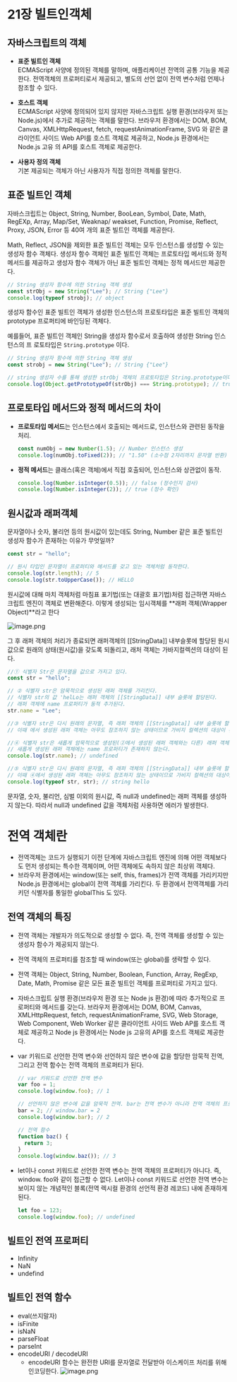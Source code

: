 # 21장 빌트인객체

## 자바스크립트의 객체

- **표준 빌트인 객체**  
  ECMAScript 사양에 정의된 객체를 말하며, 애플리케이션 전역의 공통 기능을 제공한다. 전역객체의 프로퍼티로서 제공되고, 별도의 선언 없이 전역 변수처럼 언제나 참조할 수 있다.

- **호스트 객체**  
  ECMAScript 사양에 정의되어 있지 않지만 자바스크립트 실행 환경(브라우저 또는 Node.js)에서 추가로 제공하는 객체를 말한다.
  브라우저 환경에서는 DOM, BOM, Canvas, XMLHttpRequest, fetch, requestAnimationFrame, SVG 와 같은 클라이언트 사이드 Web API를 호스트 객체로 제공하고, Node.js 환경에서는 Node.js 고유 의 API를 호스트 객체로 제공한다.

- **사용자 정의 객체**  
  기본 제공되는 객체가 아닌 사용자가 직접 정의한 객체를 말한다.

## 표준 빌트인 객체

자바스크립트는 0bject, String, Number, BooLean, Symbol, Date, Math, RegEXp, Array, Map/Set, Weaknap/ weakset, Function, Promise, Reflect, Proxy, JSON, Error 등 40여 개의 표준 빌트인 객체를 제공한다.

Math, Reflect, JSON을 제외한 표준 빌트인 객체는 모두 인스턴스를 생성할 수 있는 생성자 함수 객체다. 생성자 함수 객체인 표준 빌트인 객체는 프로토타입 메서드와 정적 메서드를 제공하고 생성자 함수 객체가 아닌 표준 빌트인 객체는 정적 메서드만 제공한다.

```jsx
// String 생성자 함수에 의한 String 객체 생성
const strObj = new String("Lee"); // String {"Lee"}
console.log(typeof strobj); // object
```

생성자 함수인 표준 빌트인 객체가 생성한 인스턴스의 프로토타입은 표준 빌트인 객체의 prototype 프로퍼티에 바인딩된 객체다.

예를들어, 표준 빌트인 객체인 String을 생성자 함수로서 호출하여 생성한 String 인스턴스의 프 로토타입은 `String.prototype` 이다.

```jsx
// String 생성자 함수에 의한 String 객체 생성
const strobj = new String("Lee"); // String {"Lee"}

// string 생성자 수를 통해 생성한 strObj 객체의 프로토타입은 String.prototype이다.
console.log(Object.getPrototypeOf(strObj) === String.prototype); // true
```

## **프로토타입 메서드와 정적 메서드의 차이**

- **프로토타입 메서드**는 인스턴스에서 호출되는 메서드로, 인스턴스와 관련된 동작을 처리.
  ```jsx
  const numObj = new Number(1.5); // Number 인스턴스 생성
  console.log(numObj.toFixed(2)); // "1.50" (소수점 2자리까지 문자열 반환)
  ```
- **정적 메서드**는 클래스(혹은 객체)에서 직접 호출되어, 인스턴스와 상관없이 동작.
  ```jsx
  console.log(Number.isInteger(0.5)); // false (정수인지 검사)
  console.log(Number.isInteger(2)); // true (정수 확인)
  ```

## 원시값과 래퍼객체

문자열이나 숫자, 불리언 등의 원시값이 있는데도 String, Number 같은 표준 빌트인 생성자 함수가 존재하는 이유가 무엇일까?

```jsx
const str = "hello";

// 원시 타입인 문자열이 프로퍼티와 메서드를 갖고 있는 객체처럼 동작한다.
console.log(str.length); // 5
console.log(str.toUpperCase()); // HELLO
```

원시값에 대해 마치 객체처럼 마침표 표기법(또는 대괄호 표기법)처럼 접근하면 자바스크립트 엔진이 객체로 변환해준다. 이렇게 생성되는 임시객체를 **래퍼 객체(Wrapper Object)**라고 한다

![image.png](./1.png)

그 후 래퍼 객체의 처리가 종료되면 래퍼객체의 [[StringData]] 내부슬롯에 할당된 원시값으로 원래의 상태(원시값)을 갖도록 되돌리고, 래처 객체는 가바지컬렉션의 대상이 된다.

```jsx
//① 식별자 Str은 문자열을 값으로 가지고 있다.
const str = "hello";

// ② 식별자 str은 암묵적으로 생성된 래퍼 객체를 가리킨다.
// 식별자 str의 값 'helLo는 래퍼 객체의 [[StringData]] 내부 슬롯에 할당된다.
// 래퍼 객체에 name 프로퍼티가 동적 추가된다.
str.name = "Lee";

//③ 식별자 str은 다시 원래의 문자열, 즉 래퍼 객체의 [[StringData]] 내부 슬롯에 할당된 원시값을 갖는다.
// 이때 에서 생성된 래퍼 객체는 아무도 참조하지 않는 상태이므로 가비지 컬렉션의 대상이 된다.

//④ 식별자 str은 새롭게 암묵적으로 생성된(②에서 생성된 래퍼 객체와는 다른) 래퍼 객체를 가리킨다.
// 새롭게 생성된 래퍼 객체에는 name 프로퍼티가 존재하지 않는다.
console.log(str.name); // undefined

//⑤ 식별자 str은 다시 원래의 문자열, 즉 래퍼 객체의 [[StringData]] 내부 슬롯에 할당된 원시값을 갖는다.
// 이때 ④에서 생성된 래퍼 객체는 아무도 참조하지 않는 상태이므로 가비지 컬렉션의 대상이 된다.
console.log(typeof str, str); // string hello
```

문자열, 숫자, 불리언, 심벌 이외의 원시값, 즉 null과 undefined는 래퍼 객체를 생성하지 않는다. 따라서 null과 undefined 값을 객체처럼 사용하면 에러가 발생한다.

# 전역 객체란

- 전역객체는 코드가 실행되기 이전 단계에 자바스크립트 엔진에 의해 어떤 객체보다도 먼저 생성되는 특수한 객체이며, 어떤 객체에도 속하지 않은 최상위 객체다.
- 브라우저 환경에서는 window(또는 self, this, frames)가 전역 객체를 가리키지만 Node.js 환경에서는 global이 전역 객체를 가리킨다. 두 환경에서 전역객체를 가리키던 식별자를 통일한 globalThis 도 있다.

## 전역 객체의 특징

- 전역 객체는 개발자가 의도적으로 생성할 수 없다. 즉, 전역 객체를 생성할 수 있는 생성자 함수가 제공되지 않는다.
- 전역 객체의 프로퍼티를 참조할 때 window(또는 global)를 생략할 수 있다.
- 전역 객체는 0bject, String, Number, Boolean, Function, Array, RegExp, Date, Math, Promise 같은 모든 표준 빌트인 객체를 프로퍼티로 가지고 있다.
- 자바스크립트 실행 환경(브라우저 환경 또는 Node js 환경)에 따라 추가적으로 프로퍼티와 메서드를 갖는다. 브라우저 환경에서는 DOM, BOM, Canvas, XMLHttpRequest, fetch, requestAnimationFrame, SVG, Web Storage, Web Component, Web Worker 같은 클라이언트 사이드 Web AP를 호스트 객체로 제공하고 Node js 환경에서는 Node js 고유의 API를 호스트 객체로 제공한다.
- var 키워드로 선언한 전역 변수와 선언하지 않은 변수에 값을 할당한 암묵적 전역, 그리고 전역 함수는 전역 객체의 프로퍼티가 된다.

  ```jsx
  // var 키워드로 선언한 전역 변수
  var foo = 1;
  console.log(window.foo); // 1

  // 선언하지 않은 변수에 값을 암묵적 전역. bar는 전역 변수가 아니라 전역 객체의 프로퍼티다.
  bar = 2; // window.bar = 2
  console.log(window.bar); // 2

  // 전역 함수
  function baz() {
    return 3;
  }
  console.log(window.baz()); // 3
  ```

- let이나 const 키워드로 선언한 전역 변수는 전역 객체의 프로퍼티가 아니다. 즉, window. foo와 같이 접근할 수 없다. Let이나 const 키워드로 선언한 전역 변수는 보이지 않는 개념적인 블록(전역 렉시컬 환경의 선언적 환경 레코드) 내에 존재하게 된다.
  ```jsx
  let foo = 123;
  console.log(window.foo); // undefined
  ```

## 빌트인 전역 프로퍼티

- Infinity
- NaN
- undefind

## 빌트인 전역 함수

- eval(쓰지말자)
- isFinite
- isNaN
- parseFloat
- parseInt
- encodeURI / decodeURI
  - encodeURI 함수는 완전한 URI를 문자열로 전달받아 이스케이프 처리를 위해 인코딩한다.
    ![image.png](./2.png)
